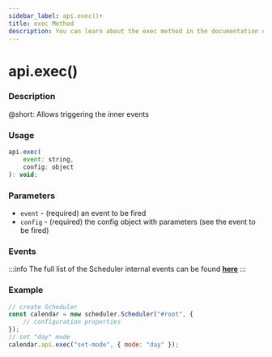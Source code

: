 ```yaml
---
sidebar_label: api.exec()+
title: exec Method
description: You can learn about the exec method in the documentation of the DHTMLX JavaScript Scheduler library. Browse developer guides and API reference, try out code examples and live demos, and download a free 30-day evaluation version of DHTMLX Scheduler.
---
```


# api.exec()

### Description

@short: Allows triggering the inner events

### Usage

~~~jsx {}
api.exec(
	event: string,
	config: object
): void;
~~~

### Parameters

- `event` - (required) an event to be fired 
- `config` - (required) the config object with parameters (see the event to be fired)

### Events

:::info
The full list of the Scheduler internal events can be found [**here**](api/overview/events_overview.md)
:::

### Example

~~~jsx {6}
// create Scheduler
const calendar = new scheduler.Scheduler("#root", {
	// configuration properties
});
// set "day" mode
calendar.api.exec("set-mode", { mode: "day" });
~~~
